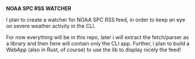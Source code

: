 **NOAA SPC RSS WATCHER**

I plan to create a watcher for NOAA SPC RSS feed, in order to keep an eye on severe weather activity in the CLI.

For now everything will be in this repo, later i will extract the fetch/parser as a library and then here will contain only the CLI app. Further, i plan to build a WebApp (also in Rust, of course) to use the lib to display nicely the feed!
